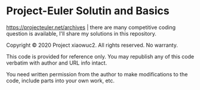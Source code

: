 # Project-Euler Solutin and Basics


https://projecteuler.net/archives | there are many competitive coding question is available, I'll share my solutions in this repository. 


Copyright © 2020 Project xiaowuc2. All rights reserved. No warranty.


This code is provided for reference only. You may republish any of this code verbatim with author and URL info intact.


You need written permission from the author to make modifications to the code, include parts into your own work, etc.
